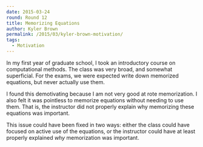 ```yaml
---
date: 2015-03-24
round: Round 12
title: Memorizing Equations
author: Kyler Brown
permalink: /2015/03/kyler-brown-motivation/
tags:
  - Motivation
---
```


In my first year of graduate school, I took an introductory course on computational methods. The class was very broad,
and somewhat superficial. For the exams, we were expected write down memorized equations, but never actually use them.

I found this demotivating because I am not very good at rote memorization. I also felt it was
pointless to memorize equations without needing to use them. That is, the instructor did not properly explain
why memorizing these equations was important.

This issue could have been fixed in two ways: either the class could have focused on active use of the equations, or the
instructor could have at least properly explained *why* memorization was important.
